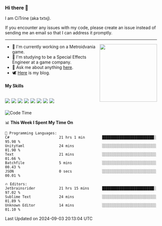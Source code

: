 ### Hi there 👋

I am CiTrine (aka txtxj).

If you encounter any issues with my code, please create an issue instead of sending me an email so that I can address it promptly.

---

<img align="right" height="190" src="http://github-profile-summary-cards.vercel.app/api/cards/stats?username=txtxj&theme=vue">

- 🌱 I'm currently working on a Metroidvania game.
- 📖 I'm studying to be a Special Effects Engineer at a game company.
- 💬 Ask me about anything [here](https://github.com/txtxj/txtxj/issues).
- 🕊️ [Here](https://txtxj.top) is my blog.

#### My Skills

![](https://img.shields.io/badge/Unity-000000?logo=unity&logoColor=fff)
![](https://img.shields.io/badge/C%23-239120?logo=csharp&logoColor=fff)
![](https://img.shields.io/badge/Python-3e74a2?logo=python&logoColor=fff)
![](https://img.shields.io/badge/C++-65318e?logo=cplusplus&logoColor=fff)
![](https://img.shields.io/badge/C-5654a2?logo=c&logoColor=fff)
![](https://img.shields.io/badge/Vue-4FC08D?logo=vuedotjs&logoColor=fff)
![](https://img.shields.io/badge/Blender-f5792a?logo=blender&logoColor=fff)
![](https://img.shields.io/badge/MS%20SQL-cc2927?logo=microsoftsqlserver&logoColor=fff)
---

<!--START_SECTION:waka-->
![Code Time](http://img.shields.io/badge/Code%20Time-1%2C968%20hrs%2027%20mins-blue)

📊 **This Week I Spent My Time On** 

```text
💬 Programming Languages: 
C#                       21 hrs 1 min        ████████████████████████░   95.98 % 
UnityYaml                24 mins             ░░░░░░░░░░░░░░░░░░░░░░░░░   01.90 % 
Text                     21 mins             ░░░░░░░░░░░░░░░░░░░░░░░░░   01.66 % 
Batchfile                5 mins              ░░░░░░░░░░░░░░░░░░░░░░░░░   00.43 % 
JSON                     0 secs              ░░░░░░░░░░░░░░░░░░░░░░░░░   00.01 % 

🔥 Editors: 
Jetbrainsrider           21 hrs 15 mins      ████████████████████████░   97.02 % 
Sublime Text             24 mins             ░░░░░░░░░░░░░░░░░░░░░░░░░   01.89 % 
Unknown Editor           14 mins             ░░░░░░░░░░░░░░░░░░░░░░░░░   01.10 % 
```


 Last Updated on 2024-09-03 20:13:04 UTC
<!--END_SECTION:waka-->
